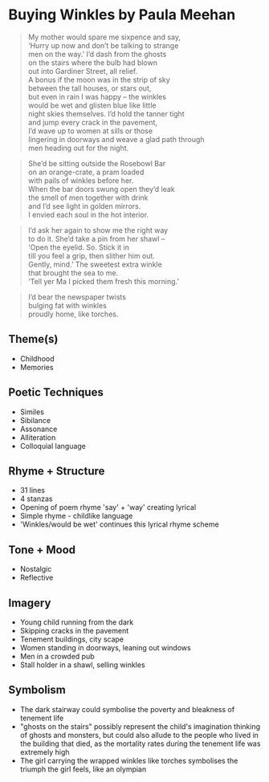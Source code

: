 # Buying Winkles by Paula Meehan

> My mother would spare me sixpence and say,  
> ‘Hurry up now and don’t be talking to strange  
> men on the way.’ I’d dash from the ghosts  
> on the stairs where the bulb had blown  
> out into Gardiner Street, all relief.  
> A bonus if the moon was in the strip of sky  
> between the tall houses, or stars out,  
> but even in rain I was happy – the winkles  
> would be wet and glisten blue like little  
> night skies themselves. I’d hold the tanner tight  
> and jump every crack in the pavement,  
> I’d wave up to women at sills or those  
> lingering in doorways and weave a glad path through  
> men heading out for the night.  

> She’d be sitting outside the Rosebowl Bar  
> on an orange-crate, a pram loaded  
> with pails of winkles before her.  
> When the bar doors swung open they’d leak  
> the smell of men together with drink  
> and I’d see light in golden mirrors.  
> I envied each soul in the hot interior.  

> I’d ask her again to show me the right way  
> to do it. She’d take a pin from her shawl –  
> ‘Open the eyelid. So. Stick it in  
> till you feel a grip, then slither him out.  
> Gently, mind.’ The sweetest extra winkle  
> that brought the sea to me.  
> ‘Tell yer Ma I picked them fresh this morning.’  

> I’d bear the newspaper twists  
> bulging fat with winkles  
> proudly home, like torches.   

## Theme(s)
- Childhood
- Memories

## Poetic Techniques
- Similes
- Sibilance
- Assonance
- Alliteration
- Colloquial language

## Rhyme + Structure
- 31 lines
- 4 stanzas
- Opening of poem rhyme 'say' + 'way' creating lyrical
- Simple rhyme - childlike language
- 'Winkles/would be wet' continues this lyrical rhyme scheme

## Tone + Mood
- Nostalgic
- Reflective 

## Imagery
- Young child running from the dark
- Skipping cracks in the pavement
- Tenement buildings, city scape
- Women standing in doorways, leaning out windows
- Men in a crowded pub
- Stall holder in a shawl, selling winkles

## Symbolism
- The dark stairway could symbolise the poverty and bleakness of tenement life
- "ghosts on the stairs" possibly represent the child's imagination thinking of ghosts and monsters, but could also allude to the people who lived in the building that died, as the mortality rates during the tenement life was extremely high
- The girl carrying the wrapped winkles like torches symbolises the triumph the girl feels, like an olympian 
